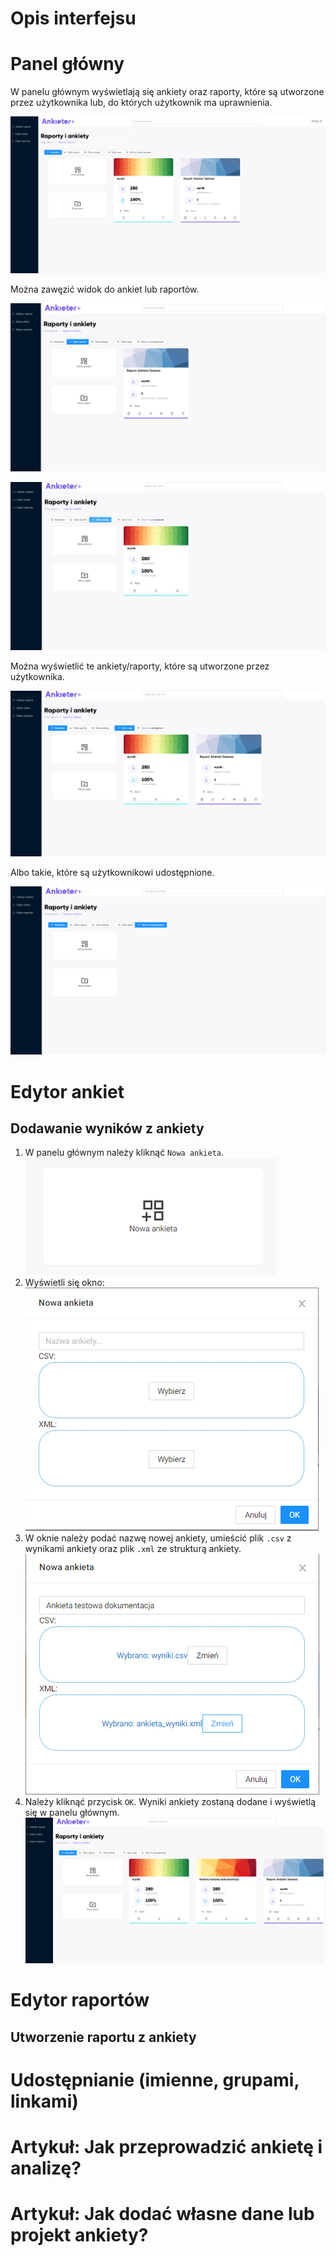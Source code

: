 # Opis interfejsu

# Panel główny

W panelu głównym wyświetlają się ankiety oraz raporty, które są utworzone przez użytkownika lub, do których użytkownik ma uprawnienia.

![img_1.png](../img/img_1.png)

Można zawęzić widok do ankiet lub raportów.


![img_4.png](../img/img_4.png)

![img_5.png](../img/img_5.png)

Można wyświetlić te ankiety/raporty, które są utworzone przez użytkownika. 

![img_6.png](../img/img_6.png)

Albo takie, które są użytkownikowi udostępnione.

![img_7.png](../img/img_7.png)

# Edytor ankiet

## Dodawanie wyników z ankiety

1. W panelu głównym należy kliknąć  `Nowa ankieta`.  
   ![img_9.png](../img/img_9.png)
2. Wyświetli się okno:  
   ![img_8.png](../img/img_8.png)
3. W oknie należy podać nazwę nowej ankiety, umieścić plik `.csv` z wynikami ankiety oraz plik `.xml` ze strukturą ankiety.  
   ![img_10.png](../img/img_10.png)
4. Należy kliknąć przycisk `OK`. Wyniki ankiety zostaną dodane i wyświetlą się w panelu głównym.  
   ![img_12.png](../img/img_12.png)

# Edytor raportów

## Utworzenie raportu z ankiety

# Udostępnianie (imienne, grupami, linkami)

# Artykuł: Jak przeprowadzić ankietę i analizę?

# Artykuł: Jak dodać własne dane lub projekt ankiety?